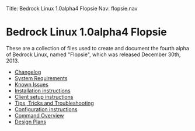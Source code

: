 Title: Bedrock Linux 1.0alpha4 Flopsie
Nav: flopsie.nav

Bedrock Linux 1.0alpha4 Flopsie
===============================

These are a collection of files used to create and document the fourth alpha of
Bedrock Linux, named "Flopsie", which was released December 30th, 2013.

- [Changelog](changelog.html)
- [System Requirements](systemrequirements.html)
- [Known Issues](knownissues.html)
- [Installation instructions](install.html)
- [Client setup instructions](clients.html)
- [Tips, Tricks and Troubleshooting](troubleshooting.html)
- [Configuration instructions](configure.html)
- [Command Overview](commands.html)
- [Design Plans](plans.html)
